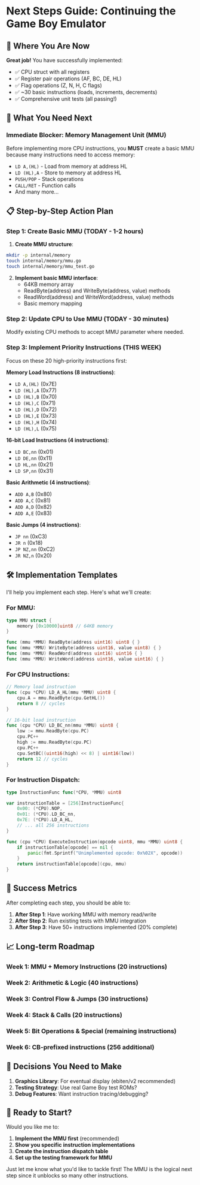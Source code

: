 # Next Steps Guide: Continuing the Game Boy Emulator

## 🎯 Where You Are Now

**Great job!** You have successfully implemented:
- ✅ CPU struct with all registers
- ✅ Register pair operations (AF, BC, DE, HL) 
- ✅ Flag operations (Z, N, H, C flags)
- ✅ ~30 basic instructions (loads, increments, decrements)
- ✅ Comprehensive unit tests (all passing!)

## 🚧 What You Need Next

### Immediate Blocker: Memory Management Unit (MMU)

Before implementing more CPU instructions, you **MUST** create a basic MMU because many instructions need to access memory:

- `LD A,(HL)` - Load from memory at address HL
- `LD (HL),A` - Store to memory at address HL  
- `PUSH/POP` - Stack operations
- `CALL/RET` - Function calls
- And many more...

## 📋 Step-by-Step Action Plan

### Step 1: Create Basic MMU (TODAY - 1-2 hours)

1. **Create MMU structure**:
```bash
mkdir -p internal/memory
touch internal/memory/mmu.go
touch internal/memory/mmu_test.go
```

2. **Implement basic MMU interface**:
   - 64KB memory array
   - ReadByte(address) and WriteByte(address, value) methods
   - ReadWord(address) and WriteWord(address, value) methods
   - Basic memory mapping

### Step 2: Update CPU to Use MMU (TODAY - 30 minutes)

Modify existing CPU methods to accept MMU parameter where needed.

### Step 3: Implement Priority Instructions (THIS WEEK)

Focus on these 20 high-priority instructions first:

**Memory Load Instructions (8 instructions)**:
- `LD A,(HL)` (0x7E)
- `LD (HL),A` (0x77) 
- `LD (HL),B` (0x70)
- `LD (HL),C` (0x71)
- `LD (HL),D` (0x72)
- `LD (HL),E` (0x73)
- `LD (HL),H` (0x74)
- `LD (HL),L` (0x75)

**16-bit Load Instructions (4 instructions)**:
- `LD BC,nn` (0x01)
- `LD DE,nn` (0x11) 
- `LD HL,nn` (0x21)
- `LD SP,nn` (0x31)

**Basic Arithmetic (4 instructions)**:
- `ADD A,B` (0x80)
- `ADD A,C` (0x81)
- `ADD A,D` (0x82)
- `ADD A,E` (0x83)

**Basic Jumps (4 instructions)**:
- `JP nn` (0xC3)
- `JR n` (0x18)
- `JP NZ,nn` (0xC2) 
- `JR NZ,n` (0x20)

## 🛠️ Implementation Templates

I'll help you implement each step. Here's what we'll create:

### For MMU:
```go
type MMU struct {
    memory [0x10000]uint8 // 64KB memory
}

func (mmu *MMU) ReadByte(address uint16) uint8 { }
func (mmu *MMU) WriteByte(address uint16, value uint8) { }
func (mmu *MMU) ReadWord(address uint16) uint16 { }
func (mmu *MMU) WriteWord(address uint16, value uint16) { }
```

### For CPU Instructions:
```go
// Memory load instruction
func (cpu *CPU) LD_A_HL(mmu *MMU) uint8 {
    cpu.A = mmu.ReadByte(cpu.GetHL())
    return 8 // cycles
}

// 16-bit load instruction  
func (cpu *CPU) LD_BC_nn(mmu *MMU) uint8 {
    low := mmu.ReadByte(cpu.PC)
    cpu.PC++
    high := mmu.ReadByte(cpu.PC) 
    cpu.PC++
    cpu.SetBC((uint16(high) << 8) | uint16(low))
    return 12 // cycles
}
```

### For Instruction Dispatch:
```go
type InstructionFunc func(*CPU, *MMU) uint8

var instructionTable = [256]InstructionFunc{
    0x00: (*CPU).NOP,
    0x01: (*CPU).LD_BC_nn,
    0x7E: (*CPU).LD_A_HL,
    // ... all 256 instructions
}

func (cpu *CPU) ExecuteInstruction(opcode uint8, mmu *MMU) uint8 {
    if instructionTable[opcode] == nil {
        panic(fmt.Sprintf("Unimplemented opcode: 0x%02X", opcode))
    }
    return instructionTable[opcode](cpu, mmu)
}
```

## 🎯 Success Metrics

After completing each step, you should be able to:

1. **After Step 1**: Have working MMU with memory read/write
2. **After Step 2**: Run existing tests with MMU integration  
3. **After Step 3**: Have 50+ instructions implemented (20% complete)

## 📈 Long-term Roadmap

### Week 1: MMU + Memory Instructions (20 instructions)
### Week 2: Arithmetic & Logic (40 instructions) 
### Week 3: Control Flow & Jumps (30 instructions)
### Week 4: Stack & Calls (20 instructions)
### Week 5: Bit Operations & Special (remaining instructions)
### Week 6: CB-prefixed instructions (256 additional)

## 🤔 Decisions You Need to Make

1. **Graphics Library**: For eventual display (ebiten/v2 recommended)
2. **Testing Strategy**: Use real Game Boy test ROMs?
3. **Debug Features**: Want instruction tracing/debugging?

## 🚀 Ready to Start?

Would you like me to:
1. **Implement the MMU first** (recommended)
2. **Show you specific instruction implementations**
3. **Create the instruction dispatch table**
4. **Set up the testing framework for MMU**

Just let me know what you'd like to tackle first! The MMU is the logical next step since it unblocks so many other instructions.
